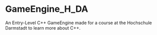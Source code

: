 # GameEngine_H_DA
 An Entry-Level C++ GameEngine made for a course at the Hochschule Darmstadt to learn more about C++.

